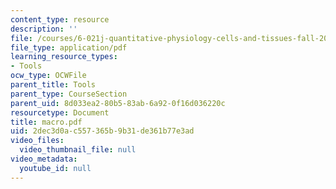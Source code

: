 ```yaml
---
content_type: resource
description: ''
file: /courses/6-021j-quantitative-physiology-cells-and-tissues-fall-2004/2dec3d0ac557365b9b31de361b77e3ad_macro.pdf
file_type: application/pdf
learning_resource_types:
- Tools
ocw_type: OCWFile
parent_title: Tools
parent_type: CourseSection
parent_uid: 8d033ea2-80b5-83ab-6a92-0f16d036220c
resourcetype: Document
title: macro.pdf
uid: 2dec3d0a-c557-365b-9b31-de361b77e3ad
video_files:
  video_thumbnail_file: null
video_metadata:
  youtube_id: null
---
```


